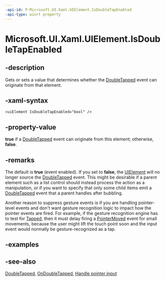 ```yaml
---
-api-id: P:Microsoft.UI.Xaml.UIElement.IsDoubleTapEnabled
-api-type: winrt property
---
```


<!-- Property syntax
public bool IsDoubleTapEnabled { get;  set; }
-->

# Microsoft.UI.Xaml.UIElement.IsDoubleTapEnabled

## -description
Gets or sets a value that determines whether the [DoubleTapped](uielement_doubletapped.md) event can originate from that element.

## -xaml-syntax
```xaml
<uiElement IsDoubleTapEnabled="bool" />
```


## -property-value
**true** if a [DoubleTapped](uielement_doubletapped.md) event can originate from this element; otherwise, **false**.

## -remarks
The default is **true** (event enabled). If you set to **false**, the [UIElement](uielement.md) will no longer source the [DoubleTapped](uielement_doubletapped.md) event. This might be desirable if a parent element such as a list control should instead process the action as a manipulation, or if you want to specify that only some child items emit a [DoubleTapped](uielement_doubletapped.md) event that a parent handles after bubbling.

Another reason to suppress gesture events is if you are handling pointer-level events and don't want gesture recognition logic to impact how the pointer events are fired. For example, if the gesture recognition engine has to test for [Tapped](uielement_tapped.md), then it must delay firing a [PointerMoved](uielement_pointermoved.md) event for small movements, because the user might lift the touch point soon and the input event would normally be gesture-recognized as a tap.

## -examples

## -see-also
[DoubleTapped](uielement_doubletapped.md), [OnDoubleTapped](/uwp/api/windows.ui.xaml.controls.control.ondoubletapped(windows.ui.xaml.input.doubletappedroutedeventargs)), [Handle pointer input](/windows/uwp/design/input/handle-pointer-input)
